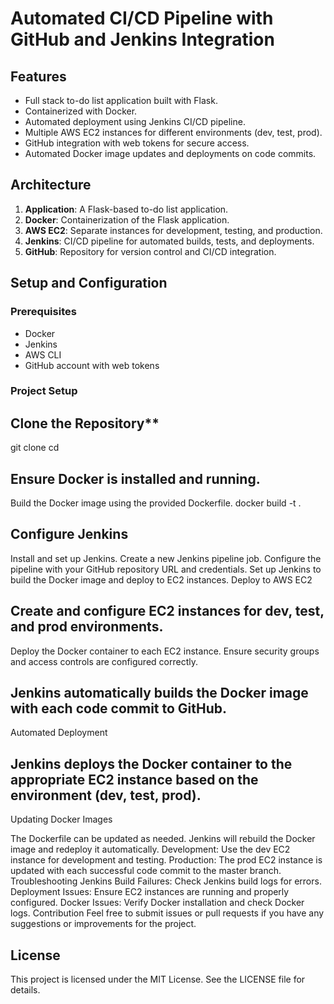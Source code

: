# Automated CI/CD Pipeline with GitHub and Jenkins Integration
## Features

- Full stack to-do list application built with Flask.
- Containerized with Docker.
- Automated deployment using Jenkins CI/CD pipeline.
- Multiple AWS EC2 instances for different environments (dev, test, prod).
- GitHub integration with web tokens for secure access.
- Automated Docker image updates and deployments on code commits.

## Architecture

1. **Application**: A Flask-based to-do list application.
2. **Docker**: Containerization of the Flask application.
3. **AWS EC2**: Separate instances for development, testing, and production.
4. **Jenkins**: CI/CD pipeline for automated builds, tests, and deployments.
5. **GitHub**: Repository for version control and CI/CD integration.

## Setup and Configuration

### Prerequisites

- Docker
- Jenkins
- AWS CLI
- GitHub account with web tokens

### Project Setup

## Clone the Repository**
 
   git clone <repository-url>
   cd <repository-directory>

##  Ensure Docker is installed and running.
Build the Docker image using the provided Dockerfile.
docker build -t <image-name> .

## Configure Jenkins
Install and set up Jenkins.
Create a new Jenkins pipeline job.
Configure the pipeline with your GitHub repository URL and credentials.
Set up Jenkins to build the Docker image and deploy to EC2 instances.
Deploy to AWS EC2

## Create and configure EC2 instances for dev, test, and prod environments.
Deploy the Docker container to each EC2 instance.
Ensure security groups and access controls are configured correctly.


## Jenkins automatically builds the Docker image with each code commit to GitHub.
Automated Deployment

## Jenkins deploys the Docker container to the appropriate EC2 instance based on the environment (dev, test, prod).
Updating Docker Images

The Dockerfile can be updated as needed. Jenkins will rebuild the Docker image and redeploy it automatically.
Development: Use the dev EC2 instance for development and testing.
Production: The prod EC2 instance is updated with each successful code commit to the master branch.
Troubleshooting
Jenkins Build Failures: Check Jenkins build logs for errors.
Deployment Issues: Ensure EC2 instances are running and properly configured.
Docker Issues: Verify Docker installation and check Docker logs.
Contribution
Feel free to submit issues or pull requests if you have any suggestions or improvements for the project.

## License
This project is licensed under the MIT License. See the LICENSE file for details.

